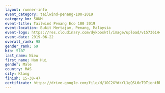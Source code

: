 ```yaml
--- 
layout: runner-info 
event_category: tailwind-penang-100-2019 
category_km: 50KM 
event-title: Tailwind Penang Eco 100 2019 
event-location: Bukit Mertajam, Penang, Malaysia 
event-logo: https://res.cloudinary.com/dykbosktl/image/upload/v1573614442/Logo/Logo_gqlzi3.jpg 
event-date: 2019-06-22 
overall_rank: 98
gender_rank: 69
bib: 5107
last_name: Niew
first_name: Han Hui
gender: Male
country: MAS
city: Klang
finish: 15-30-47
certificate: https://drive.google.com/file/d/1OC2XYdkYL1gQSL6cT9TientBDVplGtB/view?usp=sharing
--- 
```

